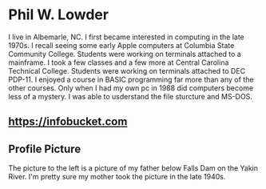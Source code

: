 # Phil W. Lowder

I live in Albemarle, NC. I first became interested in computing in the late 1970s.
I recall seeing some early Apple computers at Columbia State Community College.
Students were working on terminals attached to a mainframe.
I took a few classes and a few more at Central Carolina Technical College.
Students were working on terminals attached to DEC PDP-11. I enjoyed a course in BASIC programming
far more than any of the other courses. Only when I had my own pc in 1988 did computers become less of a mystery.
I was able to usderstand the file sturcture and MS-DOS. 

## https://infobucket.com


## Profile Picture

The picture to the left is a picture of my father below Falls Dam on the Yakin River. I'm pretty sure my mother took the picture
in the late 1940s. 

<!---
philwlowder/philwlowder is a ✨ special ✨ repository because its `README.md` (this file) appears on your GitHub profile.
You can click the Preview link to take a look at your changes.
--->
